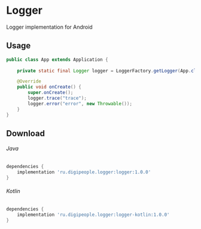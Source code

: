 # Logger
Logger implementation for Android

Usage
--------
```java
public class App extends Application {
    
    private static final Logger logger = LoggerFactory.getLogger(App.class);

    @Override
    public void onCreate() {
        super.onCreate();
        logger.trace("trace");
        logger.error("error", new Throwable());
    }
}
```

Download
------------
###### Java
```groovy
dependencies {
    implementation 'ru.digipeople.logger:logger:1.0.0'
}
```
###### Kotlin
```groovy
dependencies {
    implementation 'ru.digipeople.logger:logger-kotlin:1.0.0'
}
```